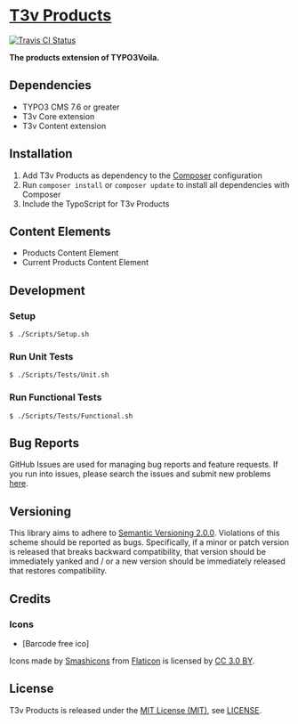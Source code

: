 [T3v Products]
==============

[![Travis CI Status][Travis CI Status]][Travis CI]

**The products extension of TYPO3Voila.**

Dependencies
------------

* TYPO3 CMS 7.6 or greater
* T3v Core extension
* T3v Content extension

Installation
------------

1. Add T3v Products as dependency to the [Composer] configuration
2. Run `composer install` or `composer update` to install all dependencies with Composer
3. Include the TypoScript for T3v Products

Content Elements
----------------

* Products Content Element
* Current Products Content Element

Development
-----------

### Setup

```
$ ./Scripts/Setup.sh
```

### Run Unit Tests

```
$ ./Scripts/Tests/Unit.sh
```

### Run Functional Tests

```
$ ./Scripts/Tests/Functional.sh
```

Bug Reports
-----------

GitHub Issues are used for managing bug reports and feature requests. If you run into issues, please search the issues
and submit new problems [here].

Versioning
----------

This library aims to adhere to [Semantic Versioning 2.0.0]. Violations of this scheme should be reported as bugs.
Specifically, if a minor or patch version is released that breaks backward compatibility, that version should be
immediately yanked and / or a new version should be immediately released that restores compatibility.

Credits
-------

### Icons

* [Barcode free ico]

Icons made by [Smashicons] from [Flaticon] is licensed by [CC 3.0 BY].

License
-------

T3v Products is released under the [MIT License (MIT)], see [LICENSE].

[Acceptance testing TYPO3]: https://wiki.typo3.org/Acceptance_testing "Acceptance testing TYPO3"
[Automated testing TYPO3]: https://wiki.typo3.org/Automated_testing "Automated testing TYPO3"
[Barcode free icon]: https://www.flaticon.com/free-icon/barcode_138226 "Barcode free icon"
[CC 3.0 BY]: http://creativecommons.org/licenses/by/3.0/ "Creative Commons BY 3.0"
[Composer]: https://getcomposer.org "Dependency Manager for PHP"
[Flaticon]: http://www.flaticon.com "Flaticon"
[Functional testing TYPO3]: https://wiki.typo3.org/Functional_testing "Functional testing TYPO3"
[here]: https://github.com/t3v/t3v_products/issues "GitHub Issue Tracker"
[LICENSE]: https://raw.githubusercontent.com/t3v/t3v_products/master/LICENSE "License"
[MIT License (MIT)]: http://opensource.org/licenses/MIT "The MIT License (MIT)"
[Semantic Versioning 2.0.0]: http://semver.org "Semantic Versioning 2.0.0"
[Smashicons]: https://www.flaticon.com/authors/smashicons "Smashicons"
[T3v Products]: https://t3v.github.io/t3v_products/ "The products extension of TYPO3Voila."
[Travis CI Status]: https://img.shields.io/travis/t3v/t3v_products.svg?style=flat "Travis CI Status"
[Travis CI]: https://travis-ci.org/t3v/t3v_products "T3v Products at Travis CI"
[TYPO3voila]: https://github.com/t3v "“UH LÁLÁ, TYPO3!”"
[Unit Testing TYPO3]: https://wiki.typo3.org/Unit_Testing_TYPO3 "Unit testing TYPO3"